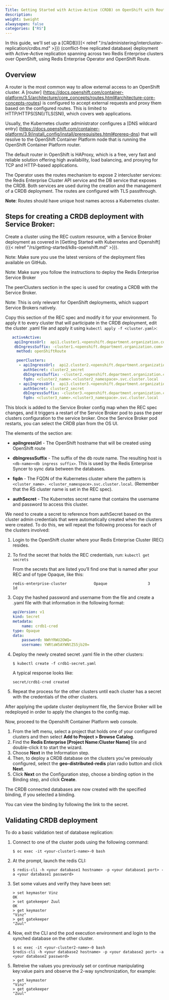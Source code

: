 ```yaml
---
Title: Getting Started with Active-Active (CRDB) on OpenShift with Route-Based Ingress
description: 
weight: $weight
alwaysopen: false
categories: ["RS"]
---
```

In this guide, we'll set up a [CRDB]({{< relref "/rs/administering/intercluster-replication/crdbs.md" >}})
(conflict-free replicated database) deployment with Active-Active replication
spanning across two Redis Enterprise clusters over OpenShift, using Redis Enterprise Operator 
and OpenShift Route.

## Overview

A router is the most common way to allow external access to an OpenShift cluster. A [router]
(https://docs.openshift.com/container-platform/3.5/architecture/core_concepts/routes.html#architecture-core-concepts-routes)
is configured to accept external requests and proxy them based on the configured routes.
This is limited to HTTP/HTTPS(SNI)/TLS(SNI), which covers web applications.

Usually, the Kubernetes cluster administrator configures a [DNS wildcard entry]
(https://docs.openshift.com/container-platform/3.9/install_config/install/prerequisites.html#prereq-dns)
that will resolve to the OpenShift Container Platform node that is running
the OpenShift Container Platform router.

The default router in OpenShift is HAProxy, which is a free, very fast and reliable solution
offering high availability, load balancing, and proxying for TCP and HTTP-based applications.

The Operator uses the routes mechanism to expose 2 intercluster services:
the Redis Enterprise Cluster API service and the DB service that exposes the CRDB.
Both services are used during the creation and the management of a CRDB deployment.
The routes are configured with TLS passthrough.

**Note**: Routes should have unique host names across a Kubernetes cluster.

## Steps for creating a CRDB deployment with Service Broker:

Create a cluster using the REC custom resource, with a Service Broker deployment
as covered in [Getting Started with Kubernetes and Openshift]({{< relref "/rs/getting-started/k8s-openshift.md" >}}).

Note: Make sure you use the latest versions of the deployment files available on GitHub.

Note: Make sure you follow the instructions to deploy the Redis Enterprise Service Broker

The peerClusters section in the spec is used for creating a CRDB with the Service Broker.

Note: This is only relevant for OpenShift deployments, which support Service Brokers natively.

Copy this section of the REC spec and modify it for your environment. To apply it
to every cluster that will participate in the CRDB deployment, edit the cluster .yaml file
and apply it using `kubectl apply -f <cluster.yaml>`:

```yaml
   activeActive:
    apiIngressUrl:  api1.cluster1.<openshift.department.organization.com>
    dbIngressSuffix: -cluster1.<openshift.department.organization.com>
     method: openShiftRoute

     peerClusters:
      - apiIngressUrl:  api2.cluster2.<openshift.department.organization.com>
        authSecret: cluster2_secret
        dbIngressSuffix: -cluster2.<openshift.department.organization.com>
        fqdn: <cluster2_name>.<cluster2_namespace>.svc.cluster.local 
      - apiIngressUrl:  api3.cluster3.<openshift.department.organization.com>
        authSecret: cluster2_secret
        dbIngressSuffix: -cluster3.<openshift.department.organization.com>
        fqdn: <cluster3_name>.<cluster3_namespace>.svc.cluster.local 
```

This block is added to the Service Broker config map when the REC spec changes, and
it triggers a restart of the Service Broker pod to pass the peer clusters configuration
to the service broker. Once the Service Broker pod restarts, you can select the
CRDB plan from the OS UI.

The elements of the section are:

- **apiIngressUrl** - The OpenShift hostname that will be created using OpenShift route

- **dbIngressSuffix** - The suffix of the db route name. The resulting host is
`<db-name><db ingress suffix>`. This is used by the Redis Enterprise Syncer to
sync data between the databases. 

- **fqdn** - The FQDN of the Kubernetes cluster where the pattern is `<cluster_name>.
<cluster_namespace>.svc.cluster.local`. (Remember that the RS cluster name is set in the REC spec).

- **authSecret** - The Kubernetes secret name that contains the username and password
to access this cluster. 

We need to create a secret to reference from authSecret based on the cluster admin credentials
that were automatically created when the clusters were created. To do this, we will
repeat the following process for each of the clusters involved:

1. Login to the OpenShift cluster where your Redis Enterprise Cluster (REC) resides.
1. To find the secret that holds the REC credentials, run: `kubectl get secrets`
	
	From the secrets that are listed you’ll find one that is named after your REC and
	of type Opaque, like this:

	```src
	redis-enterprise-cluster            Opaque                  3       1d
	```

1. Copy the hashed password and username from the file and create a .yaml file
with that information in the following format:

	```yaml
	apiVersion: v1
	kind: Secret
	metadata:
		name: crdb1-cred
	type: Opaque
	data:
		password: NWhYRWU2OWQ=
		username: YWRtaW5AYWNtZS5jb20=
	```

1. Deploy the newly created secret .yaml file in the other clusters:

	```src
	$ kubectl create -f crdb1-secret.yaml
	```

	A typical response looks like:

	```
	secret/crdb1-cred created
	```

1. Repeat the process for the other clusters until each cluster has a secret
with the credentials of the other clusters.

After applying the update cluster deployment file, the Service Broker will be redeployed
in order to apply the changes to the config map.

Now, proceed to the Openshift Container Platform web console.

1. From the left menu, select a project
that holds one of your configured clusters and then select **Add to Project > Browse Catalog**.
1. Find the **Redis Enterprise [Project Name:Cluster Name]** tile and double-click it to start the wizard.
1. Choose **Next** in the Information step.
1. Then, to deploy a CRDB database on the clusters you’ve previously configured,
select the **geo-distributed-redis** plan radio button and click **Next**.
1. Click **Next** on the Configuration step, choose a binding option in the Binding step,
and click **Create**.
  
The CRDB connected databases are now created with the specified binding, if you selected a binding.

You can view the binding by following the link to the secret.

## Validating CRDB deployment

To do a basic validation test of database replication:

1. Connect to one of the cluster pods using the following command:

	```src
	$ oc exec -it <your-cluster1-name>-0 bash
	```

1. At the prompt, launch the redis CLI:

	```src
	$ redis-cli -h <your database1 hostname> -p <your database1 port> -a <your database1 password>
	```

1. Set some values and verify they have been set:

	```src
	> set keymaster Vinz
	OK
	> set gatekeeper Zuul
	OK
	> get keymaster
	"Vinz"
	> get gatekeeper
	"Zuul"
	```

1. Now, exit the CLI and the pod execution environment and login to the synched database
on the other cluster.

	```src
	$ oc exec -it <your-cluster2-name>-0 bash
	$redis-cli -h <your database2 hostname> -p <your database2 port> -a <your database2 password>
	```

1. Retreive the values you previously set or continue manipulating key:value pairs
and observe the 2-way synchronization, for example:

	```src
	> get keymaster
	"Vinz"
	> get gatekeeper
	"Zuul"
	```

